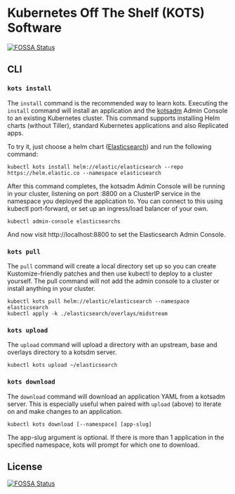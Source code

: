 # Kubernetes Off The Shelf (KOTS) Software
[![FOSSA Status](https://app.fossa.io/api/projects/git%2Bgithub.com%2Freplicatedhq%2Fkots.svg?type=shield)](https://app.fossa.io/projects/git%2Bgithub.com%2Freplicatedhq%2Fkots?ref=badge_shield)


## CLI

### `kots install`
The `install` command is the recommended way to learn kots. Executing the `install` command will install an application and the [kotsadm](https://github.com/replicatedhq/kotsadm) Admin Console to an existing Kubernetes cluster. This command supports installing Helm charts (without Tiller), standard Kubernetes applications and also Replicated apps.

To try it, just choose a helm chart ([Elasticsearch](https://github.com/elastic/helm-charts/tree/master/elasticsearch)) and run the following command:

```
kubectl kots install helm://elastic/elasticsearch --repo https://helm.elastic.co --namespace elasticsearch
```

After this command completes, the kotsadm Admin Console will be running in your cluster, listening on port :8800 on a ClusterIP service in the namespace you deployed the application to. You can connect to this using kubectl port-forward, or set up an ingress/load balancer of your own.

```
kubectl admin-console elasticsearchs
```

And now visit http://localhost:8800 to set the Elasticsearch Admin Console.


### `kots pull`
The `pull` command will create a local directory set up so you can create Kustomize-friendly patches and then use kubectl to deploy to a cluster yourself. The pull command will not add the admin console to a cluster or install anything in your cluster.

```
kubectl kots pull helm://elastic/elasticsearch --namespace elasticsearch
kubectl apply -k ./elasticsearch/overlays/midstream
```

### `kots upload`
The `upload` command will upload a directory with an upstream, base and overlays directory to a kotsdm server.

```
kubectl kots upload ~/elasticsearch
```

### `kots download`
The `download` command will download an application YAML from a kotsadm server. This is especially useful when paired with `upload` (above) to iterate on and make changes to an application.

```
kubectl kots download [--namespace] [app-slug]
```

The app-slug argument is optional. If there is more than 1 application in the specified namespace, kots will prompt for which one to download.


## License
[![FOSSA Status](https://app.fossa.io/api/projects/git%2Bgithub.com%2Freplicatedhq%2Fkots.svg?type=large)](https://app.fossa.io/projects/git%2Bgithub.com%2Freplicatedhq%2Fkots?ref=badge_large)